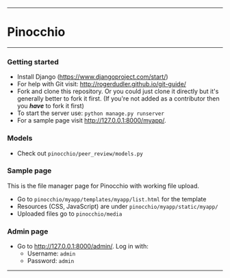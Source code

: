 -------------
# Pinocchio
-------------

### Getting started
- Install Django (https://www.djangoproject.com/start/)
- For help with Git visit: http://rogerdudler.github.io/git-guide/
- Fork and clone this repository. Or you could just clone it directly but it's generally better to fork it first. (If you're not added as a contributor then you ***have*** to fork it first)
- To start the server use: `python manage.py runserver`
- For a sample page visit http://127.0.0.1:8000/myapp/.

### Models
- Check out `pinocchio/peer_review/models.py`

### Sample page
This is the file manager page for Pinocchio with working file upload.

- Go to `pinocchio/myapp/templates/myapp/list.html` for the template
- Resources (CSS, JavaScript) are under `pinocchio/myapp/static/myapp/`
- Uploaded files go to `pinocchio/media`

### Admin page
- Go to http://127.0.0.1:8000/admin/.
Log in with:
  - Username: `admin`
  - Password: `admin`

-------------
